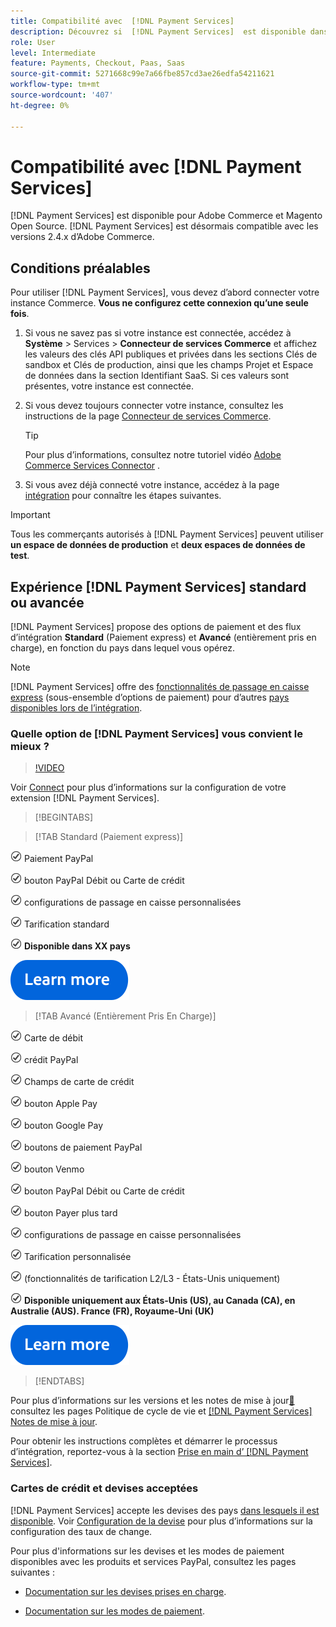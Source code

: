 ```yaml
---
title: Compatibilité avec  [!DNL Payment Services]
description: Découvrez si  [!DNL Payment Services]  est disponible dans votre pays et sa compatibilité avec votre version d’Adobe Commerce.
role: User
level: Intermediate
feature: Payments, Checkout, Paas, Saas
source-git-commit: 5271668c99e7a66fbe857cd3ae26edfa54211621
workflow-type: tm+mt
source-wordcount: '407'
ht-degree: 0%

---
```



# Compatibilité avec [!DNL Payment Services]

[!DNL Payment Services] est disponible pour Adobe Commerce et Magento Open Source. [!DNL Payment Services] est désormais compatible avec les versions 2.4.x d’Adobe Commerce.

## Conditions préalables

Pour utiliser [!DNL Payment Services], vous devez d’abord connecter votre instance Commerce. **Vous ne configurez cette connexion qu’une seule fois**.

1. Si vous ne savez pas si votre instance est connectée, accédez à **Système** > Services > **Connecteur de services Commerce** et affichez les valeurs des clés API publiques et privées dans les sections Clés de sandbox et Clés de production, ainsi que les champs Projet et Espace de données dans la section Identifiant SaaS. Si ces valeurs sont présentes, votre instance est connectée.

1. Si vous devez toujours connecter votre instance, consultez les instructions de la page [Connecteur de services Commerce](../landing/saas.md).

   >[!TIP]
   >
   > Pour plus d’informations, consultez notre tutoriel vidéo [Adobe Commerce Services Connector](https://experienceleague.adobe.com/fr/docs/commerce-learn/tutorials/admin/adobe-commerce-services/configure-adobe-commerce-services-connector) .

1. Si vous avez déjà connecté votre instance, accédez à la page [intégration](onboard.md) pour connaître les étapes suivantes.

>[!IMPORTANT]
>
> Tous les commerçants autorisés à [!DNL Payment Services] peuvent utiliser **un espace de données de production** et **deux espaces de données de test**.

## Expérience [!DNL Payment Services] standard ou avancée

[!DNL Payment Services] propose des options de paiement et des flux d’intégration **Standard** (Paiement express) et **Avancé** (entièrement pris en charge), en fonction du pays dans lequel vous opérez.

>[!NOTE]
>
> [!DNL Payment Services] offre des [fonctionnalités de passage en caisse express](../payment-services/payments-options.md) (sous-ensemble d’options de paiement) pour d’autres [pays disponibles lors de l’intégration](../payment-services/production.md#complete-merchant-onboarding).

### Quelle option de [!DNL Payment Services] vous convient le mieux ?

>[!VIDEO](https://video.tv.adobe.com/v/3447920?captions=fre_fr)

Voir [Connect](connect.md) pour plus d’informations sur la configuration de votre extension [!DNL Payment Services].

>[!BEGINTABS]

>[!TAB Standard (Paiement express)]

![check](assets/icon-check.png) Paiement PayPal

![check](assets/icon-check.png) bouton PayPal Débit ou Carte de crédit

![check](assets/icon-check.png) configurations de passage en caisse personnalisées

![check](assets/icon-check.png) Tarification standard

![check](assets/icon-check.png) **Disponible dans XX pays**

[![ en savoir plus ](assets/learn-more-button.svg)](onboard.md)

>[!TAB Avancé (Entièrement Pris En Charge)]

![chèque](assets/icon-check.png) Carte de débit

![chèque](assets/icon-check.png) crédit PayPal

![chèque](assets/icon-check.png) Champs de carte de crédit

![check](assets/icon-check.png) bouton Apple Pay

![check](assets/icon-check.png) bouton Google Pay

![check](assets/icon-check.png) boutons de paiement PayPal

![check](assets/icon-check.png) bouton Venmo

![check](assets/icon-check.png) bouton PayPal Débit ou Carte de crédit

![check](assets/icon-check.png) bouton Payer plus tard

![check](assets/icon-check.png) configurations de passage en caisse personnalisées

![check](assets/icon-check.png) Tarification personnalisée

![check](assets/icon-check.png) (fonctionnalités de tarification L2/L3 - États-Unis uniquement)

![check](assets/icon-check.png) **Disponible uniquement aux États-Unis (US), au Canada (CA), en Australie (AUS). France (FR), Royaume-Uni (UK)**

[![ en savoir plus ](assets/learn-more-button.svg)](onboard.md)

>[!ENDTABS]

Pour plus d’informations sur les versions et les notes de mise à jour[&#128279;](https://experienceleague.adobe.com/docs/commerce-operations/release/planning/lifecycle-policy.html?lang=fr) consultez les pages Politique de cycle de vie et [[!DNL Payment Services] Notes de mise à jour](release-notes.md).

Pour obtenir les instructions complètes et démarrer le processus d’intégration, reportez-vous à la section [Prise en main d’ [!DNL Payment Services]](onboard.md).

### Cartes de crédit et devises acceptées

[!DNL Payment Services] accepte les devises des pays [dans lesquels il est disponible](#availability). Voir [Configuration de la devise](https://experienceleague.adobe.com/docs/commerce-admin/stores-sales/site-store/currency/currency-configuration.html?lang=fr) pour plus d’informations sur la configuration des taux de change.

Pour plus d&#39;informations sur les devises et les modes de paiement disponibles avec les produits et services PayPal, consultez les pages suivantes :

* [Documentation sur les devises prises en charge](https://developer.paypal.com/docs/reports/reference/paypal-supported-currencies/).

* [Documentation sur les modes de paiement](https://developer.paypal.com/docs/checkout/payment-methods/).
